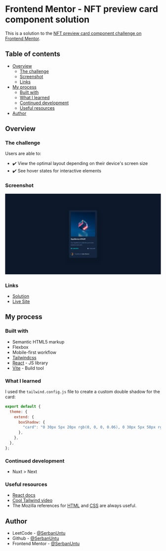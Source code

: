 # Frontend Mentor - NFT preview card component solution

This is a solution to the [NFT preview card component challenge on Frontend Mentor](https://www.frontendmentor.io/challenges/nft-preview-card-component-SbdUL_w0U).

## Table of contents

- [Overview](#overview)
  - [The challenge](#the-challenge)
  - [Screenshot](#screenshot)
  - [Links](#links)
- [My process](#my-process)
  - [Built with](#built-with)
  - [What I learned](#what-i-learned)
  - [Continued development](#continued-development)
  - [Useful resources](#useful-resources)
- [Author](#author)

## Overview

### The challenge

Users are able to:

- ✔️ View the optimal layout depending on their device's screen size
- ✔️ See hover states for interactive elements

### Screenshot

![Screenshot](public/screenshot.png)

### Links

- [Solution](https://www.frontendmentor.io/solutions/nft-preview-card-component-with-tailwindcss-ckhV-FElGb)
- [Live Site](https://fm-nft-preview-card-component-lime.vercel.app/)

## My process

### Built with

- Semantic HTML5 markup
- Flexbox
- Mobile-first workflow
- [Tailwindcss](https://tailwindcss.com/)
- [React](https://reactjs.org/) - JS library
- [Vite](https://vitejs.dev/) - Build tool

### What I learned

I used the `tailwind.config.js` file to create a custom double shadow for the card:
```js
export default {
  theme: {
    extend: {
      boxShadow: {
        "card": "0 30px 5px 20px rgb(0, 0, 0, 0.06), 0 30px 5px 50px rgb(0, 0, 0, 0.03)",
      },
    },
  },
};
```

### Continued development

- Nuxt > Next

### Useful resources

- [React docs](https://react.dev/reference/react)
- [Cool Tailwind video](https://www.youtube.com/watch?v=pfaSUYaSgRo)
- The Mozilla references for [HTML](https://developer.mozilla.org/en-US/docs/Web/HTML) and [CSS](https://developer.mozilla.org/en-US/docs/Web/CSS) are always useful.

## Author

- LeetCode - [@SerbanUntu](https://leetcode.com/SerbanUntu/)
- Github - [@SerbanUntu](https://github.com/SerbanUntu)
- Frontend Mentor - [@SerbanUntu](https://www.frontendmentor.io/profile/SerbanUntu)